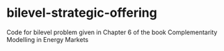 # bilevel-strategic-offering
Code for bilevel problem given in Chapter 6 of the book Complementarity Modelling in Energy Markets
